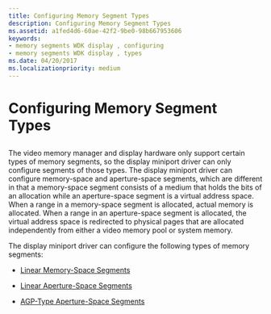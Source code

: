```yaml
---
title: Configuring Memory Segment Types
description: Configuring Memory Segment Types
ms.assetid: a1fed4d6-60ae-42f2-9be0-98b667953606
keywords:
- memory segments WDK display , configuring
- memory segments WDK display , types
ms.date: 04/20/2017
ms.localizationpriority: medium
---
```


# Configuring Memory Segment Types


## <span id="ddk_configuring_memory_segment_types_gg"></span><span id="DDK_CONFIGURING_MEMORY_SEGMENT_TYPES_GG"></span>


The video memory manager and display hardware only support certain types of memory segments, so the display miniport driver can only configure segments of those types. The display miniport driver can configure memory-space and aperture-space segments, which are different in that a memory-space segment consists of a medium that holds the bits of an allocation while an aperture-space segment is a virtual address space. When a range in a memory-space segment is allocated, actual memory is allocated. When a range in an aperture-space segment is allocated, the virtual address space is redirected to physical pages that are allocated independently from either a video memory pool or system memory.

The display miniport driver can configure the following types of memory segments:

-   [Linear Memory-Space Segments](linear-memory-space-segments.md)

-   [Linear Aperture-Space Segments](linear-aperture-space-segments.md)

-   [AGP-Type Aperture-Space Segments](agp-type-aperture-space-segments.md)

 

 





